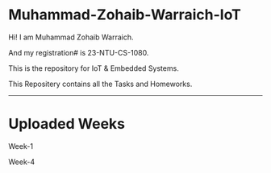 # Muhammad-Zohaib-Warraich-IoT
<div>
  <p>Hi! I am Muhammad Zohaib Warraich.</p>
  <p>And my registration# is 23-NTU-CS-1080.</p>
  <p>This is the repository for IoT &amp; Embedded Systems.</p>
  <p>This Repositery contains all the Tasks and Homeworks.</p>
</div>

---
# Uploaded Weeks
<div>
  <p>Week-1</p>
  <p>Week-4</p>
</div>
